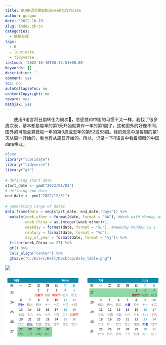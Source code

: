 ```yaml
---
title: 使用R语言提取指定week包含的date
author: guoguo
date: '2022-10-10'
slug: index.zh-cn
categories:
  - 数据处理
tags:
  - R
  - lubridate
  - tidyverse
lastmod: '2022-10-10T08:17:51+08:00'
keywords: []
description: ''
comment: yes
toc: no
autoCollapseToc: no
contentCopyright: no
reward: yes
mathjax: yes
---
```


<p style="text-indent:2em;font-size:;font-family:;">
使用R语言将日期转化为周次📅，总感觉和中国的习惯不太一样，我找了很多周次表，基本都是每年的第1天开始就算作一年的第1周了，这和国外的好像不同，国外的可能会算做每一年的第0周或去年的第52或53周。我的观念中是每周的第1天从周一开始的，看也有从周日开始的。所以，记录一下R语言中看着顺眼的中国date格式。
</p>

<!--more-->


```r
#load
library("lubridate")
library("tidyverse")
library("gt")

# defining start date
start_date <- ymd("2022/01/01")
# defining end date
end_date <- ymd("2022/12/31")

# generating range of dates
data.frame(date = seq(start_date, end_date,"days")) %>%
  mutate(week_other = format(date, format = "%W"), #Week with Monday as first day of the week 00-53
         week_China = as.integer(week_other)+1,
         weekday = format(date, format = "%u"), #Weekday Monday is 1
         century = format(date, format = "%C"),
         day_of_year = format(date, format = "%j")) %>%
  filter(week_China == 27) %>%
  gt() %>%
  cols_align("center") %>% 
  gtsave("C:/Users/Dell/Desktop/date_table.png")
```

<img src="/post/2022-10-10-r-week-date/index.zh-cn_files/figure-html/unnamed-chunk-1-1.png" width="1440" />

![](images/week27.png)
